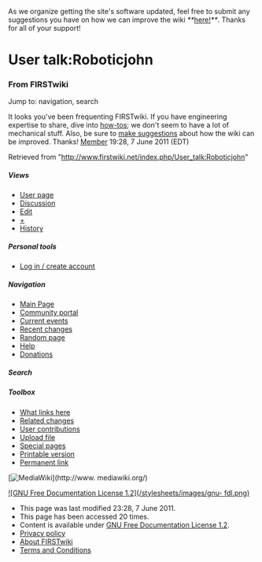 As we organize getting the site's software updated, feel free to submit any
suggestions you have on how we can improve the wiki
_**_[here!](/index.php/User:Hallry/Suggestions "User:Hallry/Suggestions"
)_**_. Thanks for all of your support!

# User talk:Roboticjohn

### From FIRSTwiki

Jump to: navigation, search

It looks you've been frequenting FIRSTwiki. If you have engineering expertise
to share, dive into [how-tos](/index.php/How-to "How-to" ); we don't seem to
have a lot of mechanical stuff. Also, be sure to [make
suggestions](/index.php/User:Hallry/Suggestions "User:Hallry/Suggestions" )
about how the wiki can be improved. Thanks! [Member](/index.php/User:Member
"User:Member" ) 19:28, 7 June 2011 (EDT)

Retrieved from "<http://www.firstwiki.net/index.php/User_talk:Roboticjohn>"

##### Views

  * [User page](/index.php?title=User:Roboticjohn&action=edit)
  * [Discussion](/index.php/User_talk:Roboticjohn)
  * [Edit](/index.php?title=User_talk:Roboticjohn&action=edit)
  * [+](/index.php?title=User_talk:Roboticjohn&action=edit&section=new)
  * [History](/index.php?title=User_talk:Roboticjohn&action=history)

##### Personal tools

  * [Log in / create account](/index.php?title=Special:Userlogin&returnto=User_talk:Roboticjohn)

[](/index.php/Main_Page "Main Page" )

##### Navigation

  * [Main Page](/index.php/Main_Page)
  * [Community portal](/index.php/FIRSTwiki:Community_portal)
  * [Current events](/index.php/Current_events)
  * [Recent changes](/index.php/Special:Recentchanges)
  * [Random page](/index.php/Special:Random)
  * [Help](/index.php/FIRSTwiki:Help)
  * [Donations](/index.php/FIRSTwiki:Site_support)

##### Search



##### Toolbox

  * [What links here](/index.php/Special:Whatlinkshere/User_talk:Roboticjohn)
  * [Related changes](/index.php/Special:Recentchangeslinked/User_talk:Roboticjohn)
  * [User contributions](/index.php/Special:Contributions/Roboticjohn)
  * [Upload file](/index.php/Special:Upload)
  * [Special pages](/index.php/Special:Specialpages)
  * [Printable version](/index.php?title=User_talk:Roboticjohn&printable=yes)
  * [Permanent link](/index.php?title=User_talk:Roboticjohn&oldid=80188)

[![MediaWiki](/skins/common/images/poweredby_mediawiki_88x31.png)](http://www.
mediawiki.org/)

[![GNU Free Documentation License 1.2](/stylesheets/images/gnu-
fdl.png)](http://www.gnu.org/copyleft/fdl.html)

  * This page was last modified 23:28, 7 June 2011.
  * This page has been accessed 20 times.
  * Content is available under [GNU Free Documentation License 1.2](http://www.gnu.org/copyleft/fdl.html "http://www.gnu.org/copyleft/fdl.html" ).
  * [Privacy policy](/index.php/FIRSTwiki:Privacy_policy "FIRSTwiki:Privacy policy" )
  * [About FIRSTwiki](/index.php/FIRSTwiki:About "FIRSTwiki:About" )
  * [Terms and Conditions](/index.php/FIRSTwiki:Terms_and_conditions "FIRSTwiki:Terms and conditions" )

